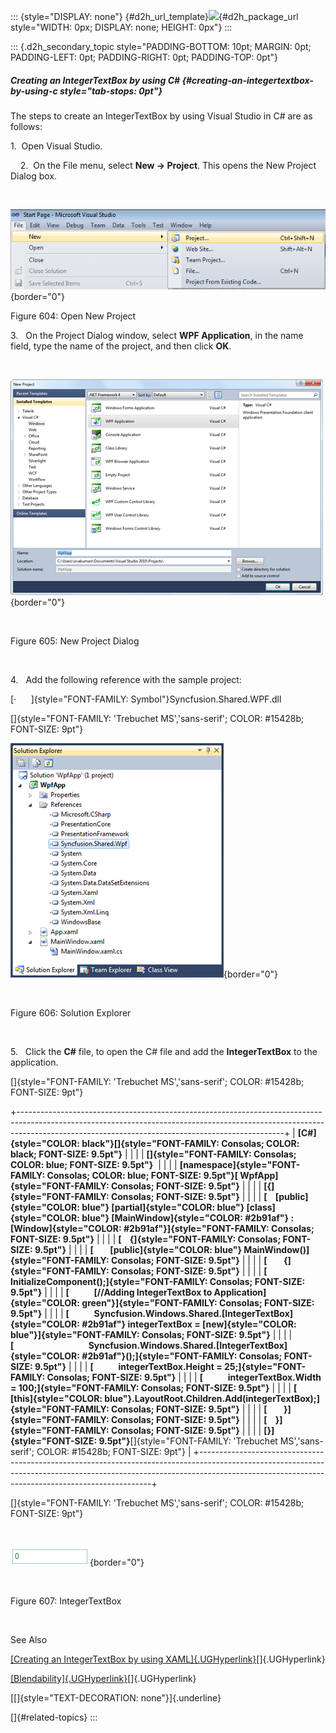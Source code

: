 ::: {style="DISPLAY: none"}
[](ms-xhelp:///?Id=d2h_url_template){#d2h_url_template}![](!package_url!){#d2h_package_url style="WIDTH: 0px; DISPLAY: none; HEIGHT: 0px"}
:::

::: {.d2h_secondary_topic style="PADDING-BOTTOM: 10pt; MARGIN: 0pt; PADDING-LEFT: 0pt; PADDING-RIGHT: 0pt; PADDING-TOP: 0pt"}
##### Creating an IntegerTextBox by using C# {#creating-an-integertextbox-by-using-c style="tab-stops: 0pt"}

The steps to create an IntegerTextBox by using Visual Studio in C# are as follows:

1.  Open Visual Studio.

    2.  On the File menu, select **New -\> Project**. This opens the New Project Dialog box.

 

![Description: C:\\Documents and Settings\\labuser\\My Documents\\WPF Tools correct Image.png](ImagesExt/image30_13.png){border="0"}

Figure 604: Open New Project

3.   On the Project Dialog window, select **WPF Application**, in the name field, type the name of the project, and then click **OK**.

 

![](ImagesExt/image30_14.png){border="0"}

 

Figure 605: New Project Dialog

 

4.   Add the following reference with the sample project:

[·      ]{style="FONT-FAMILY: Symbol"}Syncfusion.Shared.WPF.dll

[]{style="FONT-FAMILY: 'Trebuchet MS','sans-serif'; COLOR: #15428b; FONT-SIZE: 9pt"} 

![](ImagesExt/image30_219.png){border="0"}

 

Figure 606: Solution Explorer

 

5.   Click the **C#** file, to open the C# file and add the **IntegerTextBox** to the application.

[]{style="FONT-FAMILY: 'Trebuchet MS','sans-serif'; COLOR: #15428b; FONT-SIZE: 9pt"} 

+------------------------------------------------------------------------------------------------------------------------------------------------------------------------------------------------------------------------------+
| **[C#]{style="COLOR: black"}[]{style="FONT-FAMILY: Consolas; COLOR: black; FONT-SIZE: 9.5pt"}**                                                                                                                              |
|                                                                                                                                                                                                                              |
| **[]{style="FONT-FAMILY: Consolas; COLOR: blue; FONT-SIZE: 9.5pt"}**                                                                                                                                                         |
|                                                                                                                                                                                                                              |
| **[namespace]{style="FONT-FAMILY: Consolas; COLOR: blue; FONT-SIZE: 9.5pt"}[ WpfApp]{style="FONT-FAMILY: Consolas; FONT-SIZE: 9.5pt"}**                                                                                      |
|                                                                                                                                                                                                                              |
| **[{]{style="FONT-FAMILY: Consolas; FONT-SIZE: 9.5pt"}**                                                                                                                                                                     |
|                                                                                                                                                                                                                              |
| **[    [public]{style="COLOR: blue"} [partial]{style="COLOR: blue"} [class]{style="COLOR: blue"} [MainWindow]{style="COLOR: #2b91af"} : [Window]{style="COLOR: #2b91af"}]{style="FONT-FAMILY: Consolas; FONT-SIZE: 9.5pt"}** |
|                                                                                                                                                                                                                              |
| **[    {]{style="FONT-FAMILY: Consolas; FONT-SIZE: 9.5pt"}**                                                                                                                                                                 |
|                                                                                                                                                                                                                              |
| **[        [public]{style="COLOR: blue"} MainWindow()]{style="FONT-FAMILY: Consolas; FONT-SIZE: 9.5pt"}**                                                                                                                    |
|                                                                                                                                                                                                                              |
| **[        {]{style="FONT-FAMILY: Consolas; FONT-SIZE: 9.5pt"}**                                                                                                                                                             |
|                                                                                                                                                                                                                              |
| **[            InitializeComponent();]{style="FONT-FAMILY: Consolas; FONT-SIZE: 9.5pt"}**                                                                                                                                    |
|                                                                                                                                                                                                                              |
| **[            [//Adding IntegerTextBox to Application]{style="COLOR: green"}]{style="FONT-FAMILY: Consolas; FONT-SIZE: 9.5pt"}**                                                                                            |
|                                                                                                                                                                                                                              |
| **[            Syncfusion.Windows.Shared.[IntegerTextBox]{style="COLOR: #2b91af"} integerTextBox = [new]{style="COLOR: blue"}]{style="FONT-FAMILY: Consolas; FONT-SIZE: 9.5pt"}**                                            |
|                                                                                                                                                                                                                              |
| **[                                    Syncfusion.Windows.Shared.[IntegerTextBox]{style="COLOR: #2b91af"}();]{style="FONT-FAMILY: Consolas; FONT-SIZE: 9.5pt"}**                                                             |
|                                                                                                                                                                                                                              |
| **[            integerTextBox.Height = 25;]{style="FONT-FAMILY: Consolas; FONT-SIZE: 9.5pt"}**                                                                                                                               |
|                                                                                                                                                                                                                              |
| **[            integerTextBox.Width = 100;]{style="FONT-FAMILY: Consolas; FONT-SIZE: 9.5pt"}**                                                                                                                               |
|                                                                                                                                                                                                                              |
| **[            [this]{style="COLOR: blue"}.LayoutRoot.Children.Add(integerTextBox);]{style="FONT-FAMILY: Consolas; FONT-SIZE: 9.5pt"}**                                                                                      |
|                                                                                                                                                                                                                              |
| **[        }]{style="FONT-FAMILY: Consolas; FONT-SIZE: 9.5pt"}**                                                                                                                                                             |
|                                                                                                                                                                                                                              |
| **[    }]{style="FONT-FAMILY: Consolas; FONT-SIZE: 9.5pt"}**                                                                                                                                                                 |
|                                                                                                                                                                                                                              |
| **[}]{style="FONT-SIZE: 9.5pt"}**[]{style="FONT-FAMILY: 'Trebuchet MS','sans-serif'; COLOR: #15428b; FONT-SIZE: 9pt"}                                                                                                        |
+------------------------------------------------------------------------------------------------------------------------------------------------------------------------------------------------------------------------------+

[]{style="FONT-FAMILY: 'Trebuchet MS','sans-serif'; COLOR: #15428b; FONT-SIZE: 9pt"} 

 

![](ImagesExt/image30_555.png){border="0"}

 

Figure 607: IntegerTextBox

 

See Also

[[Creating an IntegerTextBox by using XAML]{.UGHyperlink}](ms-xhelp:///?Id=98a30f06-d286-444a-8468-a523d23df7c1)[]{.UGHyperlink}

[[Blendability]{.UGHyperlink}](ms-xhelp:///?Id=3a8c90d1-1f38-4064-8f29-b1c63b9f1a07)[]{.UGHyperlink}

[[]{style="TEXT-DECORATION: none"}]{.underline} 

[]{#related-topics}
:::
